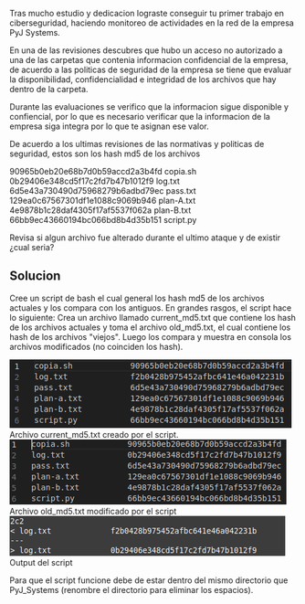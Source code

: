 Tras mucho estudio y dedicacion lograste conseguir tu primer trabajo en ciberseguridad, haciendo monitoreo de actividades en la red de la empresa PyJ Systems. 

En una de las revisiones descubres que hubo un acceso no autorizado a una de las carpetas que contenia informacion confidencial de la empresa, de acuerdo a las politicas de seguridad de la empresa se tiene que evaluar la disponibilidad, confidencialidad e integridad de los archivos que hay dentro de la carpeta. 

Durante las evaluaciones se verifico que la informacion sigue disponible y confiencial, por lo que es necesario verificar que la informacion de la empresa siga integra por lo que te asignan ese valor. 

De acuerdo a los ultimas revisiones de las normativas y politicas de seguridad, estos son los hash md5 de los archivos 

90965b0eb20e68b7d0b59accd2a3b4fd  copia.sh
0b29406e348cd5f17c2fd7b47b1012f9  log.txt
6d5e43a730490d75968279b6adbd79ec  pass.txt
129ea0c67567301df1e1088c9069b946  plan-A.txt
4e9878b1c28daf4305f17af5537f062a  plan-B.txt
66bb9ec43660194bc066bd8b4d35b151  script.py

Revisa si algun archivo fue alterado durante el ultimo ataque y de existir ¿cual seria?

## Solucion
Cree un script de bash el cual general los hash md5 de los archivos actuales y los compara con los antiguos. En grandes rasgos, el script hace lo siguiente:
Crea un archivo llamado current_md5.txt que contiene los hash de los archivos actuales y toma el archivo old_md5.txt, el cual contiene los hash de los archivos "viejos". Luego los compara y muestra en consola los archivos modificados (no coinciden los hash).

<img src="https://raw.githubusercontent.com/byteguy8/Images/main/Ejercicio-Cyberseguridad-1_current_md5.png">
Archivo current_md5.txt creado por el script.


<img src="https://raw.githubusercontent.com/byteguy8/Images/main/Ejercicio-Cyberseguridad-1_old_md5.png">
Archivo old_md5.txt modificado por el script

<img src="https://raw.githubusercontent.com/byteguy8/Images/main/Ejercicio-Cyberseguridad-1_result.png">
Output del script

Para que el script funcione debe de estar dentro del mismo directorio que PyJ_Systems (renombre el directorio para eliminar los espacios).
